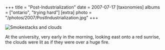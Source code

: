 +++
title = "Post-Industrialization"
date = 2007-07-17
[taxonomies]
albums = ["ontario", "trying hard"]
[extra]
photo = "/photos/2007/PostIndustrialization.jpg"
+++

![Smokestacks and clouds](/photos/2007/PostIndustrialization.jpg "Imaging how much pollution a non-educational facility puts out!")

At the university, very early in the morning, looking east onto a red sunrise, the clouds were lit as if they were over a huge fire.
